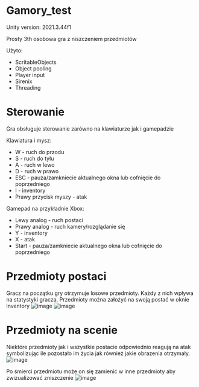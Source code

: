 # Gamory_test
Unity version: 2021.3.44f1

Prosty 3th osobowa gra z niszczeniem przedmiotów

Użyto:
 - ScritableObjects
 - Object pooling
 - Player input
 - Sirenix
 - Threading

# Sterowanie
Gra obsługuje sterowanie zarówno na klawiaturze jak i gamepadzie

Klawiatura i mysz:
 - W - ruch do przodu
 - S - ruch do tyłu
 - A - ruch w lewo
 - D - ruch w prawo
 - ESC - pauza/zamkniecie aktualnego okna lub cofnięcie do poprzedniego
 - I - inventory
 - Prawy przycisk myszy - atak

Gamepad na przykładnie Xbox:
 - Lewy analog - ruch postaci
 - Prawy analog - ruch kamery/rozglądanie się
 - Y - inventory
 - X - atak
 - Start - pauza/zamkniecie aktualnego okna lub cofnięcie do poprzedniego

# Przedmioty postaci
Gracz na początku gry otrzymuje losowe przedmioty. Każdy z nich wpływa na statystyki gracza. Przedmioty można założyć na swoją postać w oknie inventory
![image](https://github.com/user-attachments/assets/e67791f1-f2c3-4b29-91d9-bbeb614719ec)
![image](https://github.com/user-attachments/assets/8723b9bc-bcb8-4bba-9f6c-7caa0db6dfc9)

# Przedmioty na scenie
Niektóre przedmioty jak i wszystkie postacie odpowiednio reagują na atak symbolizując ile pozostało im życia jak również jakie obrazenia otrzymały.
![image](https://github.com/user-attachments/assets/735be4ef-57ce-41c5-b06e-d2ff56d05328)

Po śmierci przedmiotu może on się zamienić w inne przedmioty aby zwizualizować zniszczenie
![image](https://github.com/user-attachments/assets/d1717c76-ce31-46ec-8be4-60f95d425ffb)



